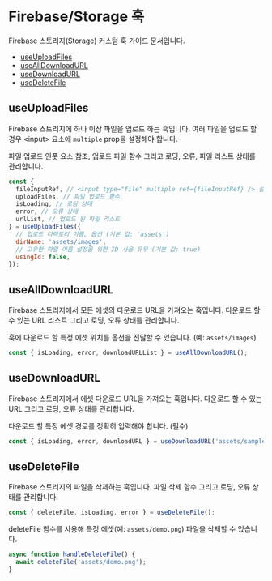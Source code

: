 # Firebase/Storage 훅

Firebase 스토리지(Storage) 커스텀 훅 가이드 문서입니다.

- [useUploadFiles](#useuploadfiles)
- [useAllDownloadURL](#usealldownloadurl)
- [useDownloadURL](#usedownloadurl)
- [useDeleteFile](#usedeletefile)

## useUploadFiles

Firebase 스토리지에 하나 이상 파일을 업로드 하는 훅입니다.
여러 파일을 업로드 할 경우 \<input\> 요소에 `multiple` prop을 설정해야 합니다.

파일 업로드 인풋 요소 참조, 업로드 파일 함수 그리고 로딩, 오류, 파일 리스트 상태를 관리합니다.

```jsx
const {
  fileInputRef, // <input type="file" multiple ref={fileInputRef} /> 설정
  uploadFiles, // 파일 업로드 함수
  isLoading, // 로딩 상태
  error, // 오류 상태
  urlList, // 업로드 된 파일 리스트
} = useUploadFiles({
  // 업로드 디렉토리 이름, 옵션 (기본 값: 'assets')
  dirName: 'assets/images',
  // 고유한 파일 이름 설정을 위한 ID 사용 유무 (기본 값: true)
  usingId: false,
});
```

## useAllDownloadURL

Firebase 스토리지에서 모든 에셋의 다운로드 URL을 가져오는 훅입니다.
다운로드 할 수 있는 URL 리스트 그리고 로딩, 오류 상태를 관리합니다.

훅에 다운로드 할 특정 에셋 위치를 옵션을 전달할 수 있습니다. (예: `assets/images`)

```jsx
const { isLoading, error, downloadURLList } = useAllDownloadURL();
```

## useDownloadURL

Firebase 스토리지에서 에셋 다운로드 URL을 가져오는 훅입니다.
다운로드 할 수 있는 URL 그리고 로딩, 오류 상태를 관리합니다.

다운로드 할 특정 에셋 경로를 정확히 입력해야 합니다. (필수)

```jsx
const { isLoading, error, downloadURL } = useDownloadURL('assets/sample.jpg');
```

## useDeleteFile

Firebase 스토리지의 파일을 삭제하는 훅입니다.
파일 삭제 함수 그리고 로딩, 오류 상태를 관리합니다.

```jsx
const { deleteFile, isLoading, error } = useDeleteFile();
```

deleteFile 함수를 사용해 특정 에셋(예: `assets/demo.png`) 파일을 삭제할 수 있습니다.

```jsx
async function handleDeleteFile() {
  await deleteFile('assets/demo.png');
}
```
